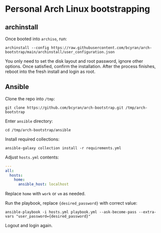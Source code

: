 # Personal Arch Linux bootstrapping

## archinstall
Once booted into `archiso`, run:
```shell
archinstall --config https://raw.githubusercontent.com/bcyran/arch-bootstrap/main/archinstall/user_configuration.json
```

You only need to set the disk layout and root password, ignore other options.
Once satisfied, confirm the installation.
After the process finishes, reboot into the fresh install and login as root.

## Ansible
Clone the repo into `/tmp`:
```shell
git clone https://github.com/bcyran/arch-bootstrap.git /tmp/arch-bootstrap
```

Enter `ansible` directory:
```shell
cd /tmp/arch-bootstrap/ansible
```

Install required collections:
```shell
ansible-galaxy collection install -r requirements.yml
```

Adjust `hosts.yml` contents:
```yml
---
all:
  hosts:
    home:
      ansible_host: localhost
```
Replace `home` with `work` or `vm` as needed.

Run the playbook, replace `{desired_password}` with correct value:
```shell
ansible-playbook -i hosts.yml playbook.yml --ask-become-pass --extra-vars "user_password={desired_password}" 
```

Logout and login again.
